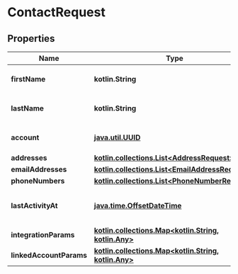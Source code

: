 
# ContactRequest

## Properties
Name | Type | Description | Notes
------------ | ------------- | ------------- | -------------
**firstName** | **kotlin.String** | The contact&#39;s first name. |  [optional]
**lastName** | **kotlin.String** | The contact&#39;s last name. |  [optional]
**account** | [**java.util.UUID**](java.util.UUID.md) | The contact&#39;s account. |  [optional]
**addresses** | [**kotlin.collections.List&lt;AddressRequest&gt;**](AddressRequest.md) |  |  [optional]
**emailAddresses** | [**kotlin.collections.List&lt;EmailAddressRequest&gt;**](EmailAddressRequest.md) |  |  [optional]
**phoneNumbers** | [**kotlin.collections.List&lt;PhoneNumberRequest&gt;**](PhoneNumberRequest.md) |  |  [optional]
**lastActivityAt** | [**java.time.OffsetDateTime**](java.time.OffsetDateTime.md) | When the contact&#39;s last activity occurred. |  [optional]
**integrationParams** | [**kotlin.collections.Map&lt;kotlin.String, kotlin.Any&gt;**](kotlin.Any.md) |  |  [optional]
**linkedAccountParams** | [**kotlin.collections.Map&lt;kotlin.String, kotlin.Any&gt;**](kotlin.Any.md) |  |  [optional]



